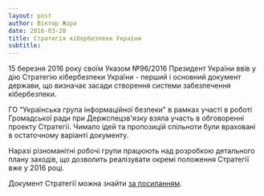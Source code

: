```yaml
---
layout: post
author: Віктор Жора
date: 2016-03-28
title: Стратегія кібербезпеки України
subtitle:
---
```

15 березня 2016 року своїм Указом №96/2016 Президент України ввів у дію Стратегію кібербезпеки України - перший і основний документ держави, що визначає засади створення системи забезпечення кібербезпеки.

ГО "Українська група інформаційної безпеки" в рамках участі в роботі Громадської ради при Держспецзв'язку взяла участь в обговоренні проекту Стратегії. Чимало ідей та пропозицій спільноти були враховані в остаточному варіанті документу.

Наразі різноманітні робочі групи працюють над розробкою детального плану заходів, що дозволить реалізувати окремі положення Стратегії вже у 2016 році.

Документ Стратегії можна знайти [за посиланням](http://www.president.gov.ua/documents/962016-19836).
